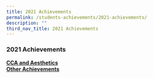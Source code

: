 ```yaml
---
title: 2021 Achievements
permalink: /students-achievements/2021-achievements/
description: ""
third_nav_title: 2021 Achievements
---
```

### 2021 Achievements

**[CCA and Aesthetics](/students-achievements/2021-achievements/cca-aes/)**  <br>
**[Other Achievements](/students-achievements/2021-achievements/other/)**